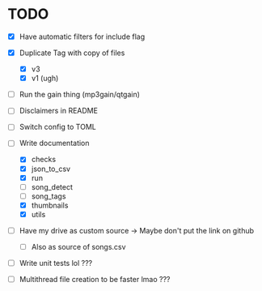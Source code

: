 # TODO

- [x] Have automatic filters for include flag
- [x] Duplicate Tag with copy of files
  - [x] v3
  - [x] v1 (ugh)
- [ ] Run the gain thing (mp3gain/qtgain)

- [ ] Disclaimers in README

- [ ] Switch config to TOML
- [ ] Write documentation
  - [x] checks
  - [x] json_to_csv
  - [x] run
  - [ ] song_detect
  - [ ] song_tags
  - [x] thumbnails
  - [x] utils
- [ ] Have my drive as custom source -> Maybe don't put the link on github
  - [ ] Also as source of songs.csv

- [ ] Write unit tests lol ???
- [ ] Multithread file creation to be faster lmao ???
